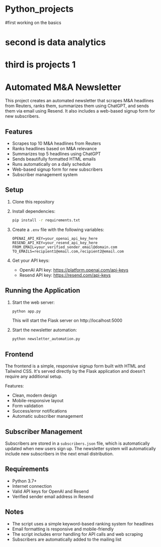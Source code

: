 # Python_projects
#first working on the basics
# second is data analytics

# third is projects 1

# Automated M&A Newsletter

This project creates an automated newsletter that scrapes M&A headlines from Reuters, ranks them, summarizes them using ChatGPT, and sends them via email using Resend. It also includes a web-based signup form for new subscribers.

## Features

- Scrapes top 10 M&A headlines from Reuters
- Ranks headlines based on M&A relevance
- Summarizes top 5 headlines using ChatGPT
- Sends beautifully formatted HTML emails
- Runs automatically on a daily schedule
- Web-based signup form for new subscribers
- Subscriber management system

## Setup

1. Clone this repository
2. Install dependencies:
   ```bash
   pip install -r requirements.txt
   ```

3. Create a `.env` file with the following variables:
   ```
   OPENAI_API_KEY=your_openai_api_key_here
   RESEND_API_KEY=your_resend_api_key_here
   FROM_EMAIL=your_verified_sender_email@domain.com
   TO_EMAILS=recipient1@email.com,recipient2@email.com
   ```

4. Get your API keys:
   - OpenAI API key: https://platform.openai.com/api-keys
   - Resend API key: https://resend.com/api-keys

## Running the Application

1. Start the web server:
   ```bash
   python app.py
   ```
   This will start the Flask server on http://localhost:5000

2. Start the newsletter automation:
   ```bash
   python newsletter_automation.py
   ```

## Frontend

The frontend is a simple, responsive signup form built with HTML and Tailwind CSS. It's served directly by the Flask application and doesn't require any additional setup.

Features:
- Clean, modern design
- Mobile-responsive layout
- Form validation
- Success/error notifications
- Automatic subscriber management

## Subscriber Management

Subscribers are stored in a `subscribers.json` file, which is automatically updated when new users sign up. The newsletter system will automatically include new subscribers in the next email distribution.

## Requirements

- Python 3.7+
- Internet connection
- Valid API keys for OpenAI and Resend
- Verified sender email address in Resend

## Notes

- The script uses a simple keyword-based ranking system for headlines
- Email formatting is responsive and mobile-friendly
- The script includes error handling for API calls and web scraping
- Subscribers are automatically added to the mailing list
